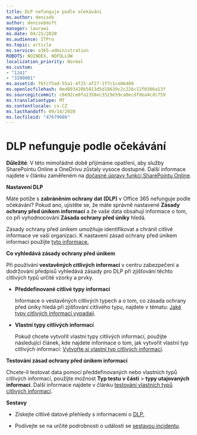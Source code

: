 ```yaml
---
title: DLP nefunguje podle očekávání
ms.author: deniseb
author: denisebmsft
manager: laurawi
ms.date: 04/21/2020
ms.audience: ITPro
ms.topic: article
ms.service: o365-administration
ROBOTS: NOINDEX, NOFOLLOW
localization_priority: Normal
ms.custom:
- "1241"
- "3200001"
ms.assetid: f6fcf5ad-55a1-4f25-af27-1f7c1ce06409
ms.openlocfilehash: 0ed893420b5813d5d18639c2c226c12f0306a13f
ms.sourcegitcommit: c6692ce0fa1358ec3529e59ca0ecdfdea4cdc759
ms.translationtype: MT
ms.contentlocale: cs-CZ
ms.lasthandoff: 09/14/2020
ms.locfileid: "47679686"
---
```

# <a name="dlp-not-working-as-expected"></a>DLP nefunguje podle očekávání

**Důležité**: V této mimořádné době přijímáme opatření, aby služby SharePointu Online a OneDrivu zůstaly vysoce dostupné. Další informace najdete v článku zaměřeném na [dočasné úpravy funkcí SharePointu Online](https://aka.ms/ODSPAdjustments).

 **Nastavení DLP**

Máte potíže s **zabráněním ochrany dat (DLP)** v Office 365 nefunguje podle očekávání? Pokud ano, ujistěte se, že máte správně nastavené **Zásady ochrany před únikem informací** a že vaše data obsahují informace o tom, co při vyhodnocování **Zásada ochrany před úniky** hledá.
  
Zásady ochrany před únikem umožňuje identifikovat a chránit citlivé informace ve vaší organizaci. K nastavení zásad ochrany před únikem informací použijte [tyto informace.](https://docs.microsoft.com/office365/securitycompliance/prevent-data-loss#set-up-dlp)
  
 **Co vyhledává zásady ochrany před únikem**
  
Při používání **vestavěných citlivých informací** v centru zabezpečení a dodržování předpisů vyhledává zásady pro DLP při zjišťování těchto citlivých typů určité vzorky a prvky.
  
- **Předdefinované citlivé typy informací**

    Informace o vestavěných citlivých typech a o tom, co zásada ochrany před úniky hledá při zjišťování citlivého typu, najdete v tématu: [Jaké typy citlivých informací vypadají](https://docs.microsoft.com/microsoft-365/compliance/sensitive-information-type-entity-definitions).

- **Vlastní typy citlivých informací**

    Pokud chcete vytvořit vlastní typy citlivých informací, použijte následující článek, kde najdete informace o tom, jak vytvořit vlastní typ citlivých informací: [Vytvořte si vlastní typ citlivých informací](https://docs.microsoft.com/microsoft-365/compliance/create-a-custom-sensitive-information-type).

**Testování zásad ochrany před únikem informací**

Chcete-li testovat data pomocí předdefinovaných nebo vlastních typů citlivých informací, použijte možnost **Typ testu** **v části**  >  **typy utajovaných informací**. Další informace najdete v článku [testování vlastních typů citlivých informací](https://docs.microsoft.com/microsoft-365/compliance/create-a-custom-sensitive-information-type#create-custom-sensitive-information-types-in-the-security--compliance-center).

 **Sestavy**
  
- Získejte citlivé datové přehledy s informacemi o [DLP.](https://docs.microsoft.com/microsoft-365/compliance/data-loss-prevention-policies#dlp-reports)

- Podívejte se na určité podrobnosti o události se [sestavou incidentu](https://docs.microsoft.com/microsoft-365/compliance/data-loss-prevention-policies#incident-reports).
